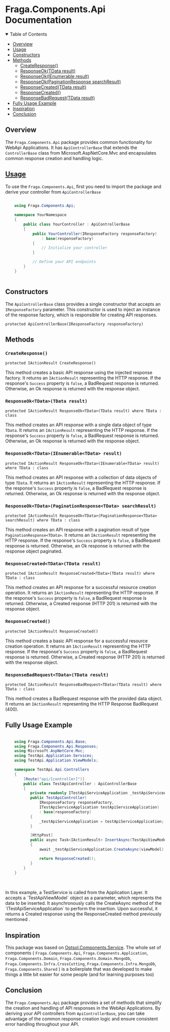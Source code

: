 # Fraga.Components.Api Documentation

<details open>
  
  <summary>Table of Contents</summary>

-   [Overview](#overview)
-   [Usage](#usage)
-   [Constructors](#constructors)
-   [Methods](#methods)
    -   [CreateResponse()](#create-response)
    -   [ResponseOk<TData>(TData result)](#response-ok-tdata-result)
    -   [ResponseOk<TData>(IEnumerable<TData> result)](#response-ok-tdata-enumerable-tdata-result)
    -   [ResponseOk<TData>(PaginationResponse<TData> searchResult)](#response-ok-tdata-pagination-response-tdata-searchresult)
    -   [ResponseCreated<TData>(TData result)](#response-created-tdata-result)
    -   [ResponseCreated()](#response-created)
    -   [ResponseBadRequest<TData>(TData result)](#response-bad-request-tdata-result)
 - [Fully Usage Example](#fully-usage-example) 
 - [Inspiration](#inspiration)
 - [Conclusion](#conclusion) 
  
  </details>

## Overview

The `Fraga.Components.Api` package provides common functionality for WebApi Applications. It has `ApiControllerBase` that extends the `ControllerBase` class from Microsoft.AspNetCore.Mvc and encapsulates common response creation and handling logic.

## [Usage](https://chat.openai.com/c/981e0f46-96db-4310-9bc0-38f4fc6b7db1#usage)

To use the `Fraga.Components.Api`, first you need to import the package and derive your controller from `ApiControllerBase`

```csharp     
   
    using Fraga.Components.Api;

    namespace YourNamespace
    {
        public class YourController : ApiControllerBase
        {
            public YourController(IResponseFactory responseFactory)
                : base(responseFactory)
            {
                // Initialize your controller
            }

            // Define your API endpoints
        }
    }
  
``` 

## Constructors

The `ApiControllerBase` class provides a single constructor that accepts an `IResponseFactory` parameter. This constructor is used to inject an instance of the response factory, which is responsible for creating API responses.

 `protected ApiControllerBase(IResponseFactory responseFactory)` 

## Methods

### `CreateResponse()`

`protected IActionResult CreateResponse()` 

This method creates a basic API response using the injected response factory. It returns an `IActionResult` representing the HTTP response. If the response's `Success` property is `false`, a BadRequest response is returned. Otherwise, an Ok response is returned with the response object.

### `ResponseOk<TData>(TData result)`

`protected IActionResult ResponseOk<TData>(TData result) where TData : class` 

This method creates an API response with a single data object of type `TData`. It returns an `IActionResult` representing the HTTP response. If the response's `Success` property is `false`, a BadRequest response is returned. Otherwise, an Ok response is returned with the response object.

### `ResponseOk<TData>(IEnumerable<TData> result)`
  
`protected IActionResult ResponseOk<TData>(IEnumerable<TData> result) where TData : class` 

This method creates an API response with a collection of data objects of type `TData`. It returns an `IActionResult` representing the HTTP response. If the response's `Success` property is `false`, a BadRequest response is returned. Otherwise, an Ok response is returned with the response object.

### `ResponseOk<TData>(PaginationResponse<TData> searchResult)`

`protected IActionResult ResponseOk<TData>(PaginationResponse<TData> searchResult) where TData : class` 

This method creates an API response with a pagination result of type `PaginationResponse<TData>`. It returns an `IActionResult` representing the HTTP response. If the response's `Success` property is `false`, a BadRequest response is returned. Otherwise, an Ok response is returned with the response object paginated.

### `ResponseCreated<TData>(TData result)`

`protected IActionResult ResponseCreated<TData>(TData result) where TData : class` 

This method creates an API response for a successful resource creation operation. It returns an `IActionResult` representing the HTTP response. If the response's `Success` property is `false`, a BadRequest response is returned. Otherwise, a Created response (HTTP 201) is returned with the response object.

### `ResponseCreated()`
  
`protected IActionResult ResponseCreated()` 

This method creates a basic API response for a successful resource creation operation. It returns an `IActionResult` representing the HTTP response. If the response's `Success` property is `false`, a BadRequest response is returned. Otherwise, a Created response (HTTP 201) is returned with the response object.

### `ResponseBadRequest<TData>(TData result)`

`protected IActionResult ResponseBadRequest<TData>(TData result) where TData : class` 

This method creates a BadRequest response with the provided data object. It returns an `IActionResult` representing the HTTP Response BadRequest (400).
  
## Fully Usage Example

 ```csharp  
  
     using Fraga.Components.Api.Base;
     using Fraga.Components.Api.Responses;
     using Microsoft.AspNetCore.Mvc;
     using TestApi.Application.Services;
     using TestApi.Application.ViewModels;

     namespace TestApi.Api.Controllers
     {
         [Route("api/[controller]")]
         public class TestApiController : ApiControllerBase
         {
            private readonly ITestApiServiceApplication _testApiServiceApplication;
            public TestApiController(
                IResponseFactory responseFactory, 
                ITestApiServiceApplication testApiServiceApplication) 
                : base(responseFactory)
            {
                _testApiServiceApplication = testApiServiceApplication;
            }

            [HttpPost]
            public async Task<IActionResult> InsertAsync(TestApiViewModel viewModel)
            {
                await _testApiServiceApplication.CreateAsync(viewModel);

                return ResponseCreated();
            }
         }
     }  
  
```
<br> 
In this example, a TestService is called from the Application Layer. It accepts a `TestApiViewModel` object as a parameter, which represents the data to be inserted. It asynchronously calls the CreateAsync method of the `ITestApiServiceApplication` to perform the insertion. Upon successful, it returns a Created response using the ResponseCreated method previously mentioned .   

## Inspiration

This package was based on [Optsol.Components.Service](https://www.nuget.org/packages/Optsol.Components.Service). The whole set of components ( `Fraga.Components.Api`, `Fraga.Components.Application`, `Fraga.Components.Domain`, `Fraga.Components.Domain.MongoDb`, `Fraga.Components.Infra.CrossCutting`, `Fraga.Components.Infra.MongoDb`, `Fraga.Components.Shared` ) is a bolierplate that was developed to make things a little bit easier for some people (and for learning purposes too)  
  
## Conclusion

The `Fraga.Components.Api` package provides a set of methods that simplify the creation and handling of API responses in the WebApi Applications. By deriving your API controllers from `ApiControllerBase`, you can take advantage of the common response creation logic and ensure consistent error handling throughout your API.
